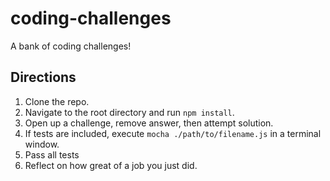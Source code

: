 # coding-challenges

A bank of coding challenges!

## Directions

1. Clone the repo.
1. Navigate to the root directory and run `npm install`.
1. Open up a challenge, remove answer, then attempt solution.
1. If tests are included, execute `mocha ./path/to/filename.js` in a terminal window.
1. Pass all tests
1. Reflect on how great of a job you just did.
